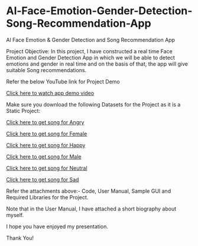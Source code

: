 # Al-Face-Emotion-Gender-Detection-Song-Recommendation-App
Al Face Emotion &amp; Gender Detection and Song Recommendation App

Project Objective: In this project, I have constructed a real time Face Emotion and Gender Detection App in which we will be able to detect emotions and gender in real time and on the basis of that, the app will give suitable Song recommendations.

Refer the below YouTube link for Project Demo

[Click here to watch app demo video](https://www.youtube.com/watch?v=nJI_W454Pv4)

Make sure you download the following Datasets for the Project as it is a Static Project:

[Click here to get song for Angry](https://drive.google.com/file/d/1cshpa6JVka2RcE-f5j9vmEboo12EkLpn/view?usp=sharing)

[Click here to get song for Female](https://drive.google.com/file/d/1h0hTt3Tb7jn9MF1hgNs8pYxvZeSyMeaf/view?usp=sharing)

[Click here to get song for Happy](https://drive.google.com/file/d/1RvzIYePX2n4NEQqLfcl1dF1fQZ9zWYtZ/view?usp=sharing)

[Click here to get song for Male](https://drive.google.com/file/d/1vjtRBwrOoGbtfrtSrStDb_68TmtiO8fx/view?usp=sharing)

[Click here to get song for Neutral](https://drive.google.com/file/d/1Lzr_O-0ZfYJyJj6yyjbOdIiDJmPNlqRm/view?usp=sharing)

[Click here to get song for Sad](https://drive.google.com/file/d/16chCr4paIn4UD4pyxY4k0tPbtkHnwlwQ/view?usp=sharing)

Refer the attachments above:- Code, User Manual, Sample GUI and Required Libraries for the Project.

Note that in the User Manual, I have attached a short biography about myself.

I hope you have enjoyed my presentation.

Thank You!
